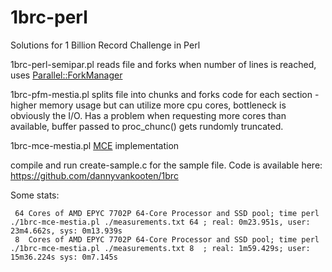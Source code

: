# 1brc-perl
Solutions for 1 Billion Record Challenge in Perl

1brc-perl-semipar.pl reads file and forks when number of lines is reached, uses [Parallel::ForkManager](https://metacpan.org/pod/Parallel::ForkManager)

1brc-pfm-mestia.pl splits file into chunks and forks code for each section - higher memory usage but can utilize more cpu cores, bottleneck is obviously the I/O.
Has a problem when requesting more cores than available, buffer passed to proc_chunc() gets rundomly truncated.

1brc-mce-mestia.pl [MCE](https://metacpan.org/pod/MCE) implementation

compile and run create-sample.c for the sample file. Code is available here:
https://github.com/dannyvankooten/1brc


Some stats:

```
 64 Cores of AMD EPYC 7702P 64-Core Processor and SSD pool; time perl ./1brc-mce-mestia.pl ./measurements.txt 64 ; real: 0m23.951s, user: 23m4.662s, sys: 0m13.939s
 8  Cores of AMD EPYC 7702P 64-Core Processor and SSD pool; time perl ./1brc-mce-mestia.pl ./measurements.txt 8  ; real: 1m59.429s; user: 15m36.224s sys: 0m7.145s

```
